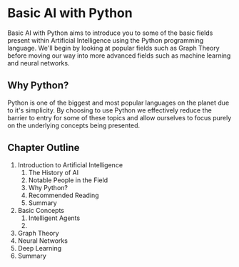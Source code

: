 Basic AI with Python
=====================

Basic AI with Python aims to introduce you to some of the basic fields present within Artificial Intelligence using the Python programming language. We'll begin by looking at popular fields such as Graph Theory before moving our way into more advanced fields such as machine learning and neural networks.

## Why Python?

Python is one of the biggest and most popular languages on the planet due to it's simplicity. By choosing to use Python we effectively reduce the barrier to entry for some of these topics and allow ourselves to focus purely on the underlying concepts being presented.

## Chapter Outline

1. Introduction to Artificial Intelligence
    1. The History of AI
    1. Notable People in the Field
    1. Why Python?
    1. Recommended Reading
    1. Summary
1. Basic Concepts
    1. Intelligent Agents
    1. 
1. Graph Theory
1. Neural Networks
1. Deep Learning
1. Summary
